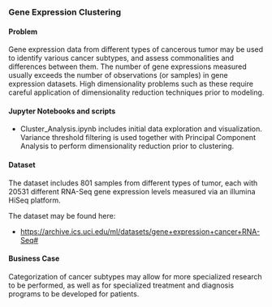 ### Gene Expression Clustering

#### Problem
Gene expression data from different types of cancerous tumor may be used to identify various cancer subtypes, and assess commonalities and differences between them. The number of gene expressions measured usually exceeds the number of observations (or samples) in gene expression datasets. High dimensionality problems such as these require careful application of dimensionality reduction techniques prior to modeling.

#### Jupyter Notebooks and scripts
* Cluster_Analysis.ipynb includes initial data exploration and visualization. Variance threshold filtering is used together with Principal Component Analysis to perform dimensionality reduction prior to clustering. 

#### Dataset
The dataset includes 801 samples from different types of tumor, each with 20531 different RNA-Seq gene expression levels measured via an illumina HiSeq platform.

The dataset may be found here:
* https://archive.ics.uci.edu/ml/datasets/gene+expression+cancer+RNA-Seq#

#### Business Case
Categorization of cancer subtypes may allow for more specialized research to be performed, as well as for specialized treatment and diagnosis programs to be developed for patients.
